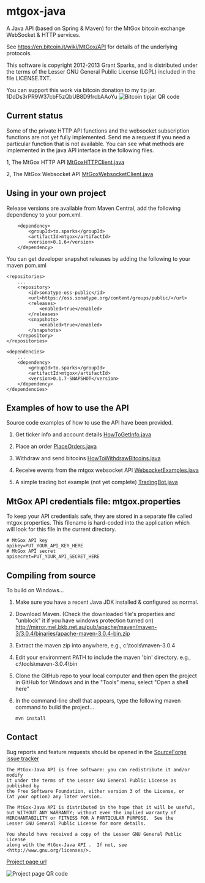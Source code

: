 mtgox-java
==========

A Java API (based on Spring & Maven) for the MtGox bitcoin exchange WebSocket & HTTP services.

See https://en.bitcoin.it/wiki/MtGox/API for details of the underlying protocols.

This software is copyright 2012-2013 Grant Sparks, and is distributed under the terms of the Lesser GNU General Public License (LGPL) included in the file LICENSE.TXT.

You can support this work via bitcoin donation to my tip jar.  1DdDs3rPR9W37cbF5zQbUB8D9frcbAAoYu
![Bitcoin tipjar QR code](https://raw.github.com/GrantSparks/mtgox-java/master/tipjar.png "bitcoin tipjar address")

Current status
--------------

Some of the private HTTP API functions and the websocket subscription functions are not yet fully implemented.  Send me a request if you need a particular function that is not available.  You can see what methods are implemented in the java API interface in the following files.

1,  The MtGox HTTP API [MtGoxHTTPClient.java](https://raw.github.com/GrantSparks/mtgox-java/master/src/main/java/to/sparks/mtgox/MtGoxHTTPClient.java "source code example")

2,  The MtGox Websocket API [MtGoxWebsocketClient.java](https://raw.github.com/GrantSparks/mtgox-java/master/src/main/java/to/sparks/mtgox/MtGoxWebsocketClient.java "source code example")

Using in your own project
-------------------------

Release versions are available from Maven Central, add the following dependency to your pom.xml.

        <dependency>
            <groupId>to.sparks</groupId>
            <artifactId>mtgox</artifactId>
            <version>0.1.6</version>
        </dependency>

You can get developer snapshot releases by adding the following to your maven pom.xml

    <repositories>
        ...
        <repository>
            <id>sonatype-oss-public</id>
            <url>https://oss.sonatype.org/content/groups/public/</url>
            <releases>
                <enabled>true</enabled>
            </releases>
            <snapshots>
                <enabled>true</enabled>
            </snapshots>
        </repository>
    </repositories>

    <dependencies>
        ...
        <dependency>
            <groupId>to.sparks</groupId>
            <artifactId>mtgox</artifactId>
            <version>0.1.7-SNAPSHOT</version>
        </dependency>
    </dependencies>

Examples of how to use the API
------------------------------

Source code examples of how to use the API have been provided.

1.  Get ticker info and account details [HowToGetInfo.java](https://raw.github.com/GrantSparks/mtgox-java/master/src/main/java/to/sparks/mtgox/example/HowToGetInfo.java "source code example")

2.  Place an order [PlaceOrders.java](https://raw.github.com/GrantSparks/mtgox-java/master/src/main/java/to/sparks/mtgox/example/PlaceOrders.java "source code example")

3.  Withdraw and send bitcoins [HowToWithdrawBitcoins.java](https://raw.github.com/GrantSparks/mtgox-java/master/src/main/java/to/sparks/mtgox/example/HowToWithdrawBitcoins.java "source code example")

4.  Receive events from the mtgox websocket API [WebsocketExamples.java](https://raw.github.com/GrantSparks/mtgox-java/master/src/main/java/to/sparks/mtgox/example/WebsocketExamples.java "source code example")

5.  A simple trading bot example (not yet complete) [TradingBot.java](https://raw.github.com/GrantSparks/mtgox-java/master/src/main/java/to/sparks/mtgox/example/TradingBot.java "source code example")

MtGox API credentials file: mtgox.properties
------------------------

To keep your API credentials safe, they are stored in a separate file called mtgox.properties.  This filename is hard-coded into the application which will look for this file in the current directory.

    # MtGox API key
    apikey=PUT_YOUR_API_KEY_HERE
    # MtGox API secret
    apisecret=PUT_YOUR_API_SECRET_HERE

Compiling from source
---------------------

To build on Windows...

1.  Make sure you have a recent Java JDK installed & configured as normal.

2.  Download Maven.  (Check the downloaded file's properties and "unblock" it if you have windows protection turned on)
http://mirror.mel.bkb.net.au/pub/apache/maven/maven-3/3.0.4/binaries/apache-maven-3.0.4-bin.zip

3.  Extract the maven zip into anywhere, e.g., c:\tools\maven-3.0.4

4.  Edit your environment PATH to include the maven 'bin' directory.  e.g., c:\tools\maven-3.0.4\bin

5.  Clone the GitHub repo to your local computer and then open the project in GitHub for Windows and in the "Tools" menu, select "Open a shell here"

6.  In the command-line shell that appears, type the following maven command to build the project...

        mvn install

Contact
-------

Bug reports and feature requests should be opened in the [SourceForge issue tracker](https://github.com/GrantSparks/mtgox-java/issues "SourceForge issue tracker")

    The MtGox-Java API is free software: you can redistribute it and/or modify
    it under the terms of the Lesser GNU General Public License as published by
    the Free Software Foundation, either version 3 of the License, or
    (at your option) any later version.

    The MtGox-Java API is distributed in the hope that it will be useful,
    but WITHOUT ANY WARRANTY; without even the implied warranty of
    MERCHANTABILITY or FITNESS FOR A PARTICULAR PURPOSE.  See the
    Lesser GNU General Public License for more details.

    You should have received a copy of the Lesser GNU General Public License
    along with the MtGox-Java API .  If not, see <http://www.gnu.org/licenses/>.


[Project page url](http://goo.gl/OJ02G "mtgox-java project page home")

![Project page QR code](https://raw.github.com/GrantSparks/mtgox-java/master/qr.png "mt-gox java project page QR code")

